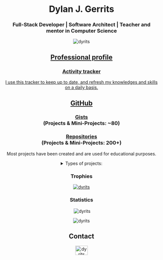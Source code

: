 <h1 align="center">Dylan J. Gerrits</h1>
<h3 align="center">Full-Stack Developer | Software Architect | Teacher and mentor in Computer Science </h3>

<p align="center"> <img src="https://komarev.com/ghpvc/?username=dyrits&label=Profile%20views&color=0e75b6&style=flat" alt="dyrits" /></p>

<h2 align="center"><a href="https://dyrits.notion.site/professional-profile">Professional profile</h2>
  
<h3 align="center"><a href="https://dyrits.notion.site/activity-tracker">Activity tracker</h3>
<p  align="center">I use this tracker to keep up to date, and refresh my knowledges and skills on a daily basis.<p>

<h2 align="center">GitHub</h2>
<h3 align="center"><a href="https://gist.github.com/Dyrits">Gists</a><br>(Projects & Mini-Projects: ~80)</h3>
<h3 align="center"><a href="https://github.com/Dyrits?tab=repositoriess">Repositories</a><br>(Projects & Mini-Projects: 200+)</h3>
<p  align="center">Most projects have been created and are used for educational purposes.</p>

<details align="center"><summary>Types of projects:</summary>

<div align="justify">

- *Assessment*: Projects created specifically for job interviews, coding challenges, or technical evaluations. These projects demonstrate technical proficiency, problem-solving abilities, and coding standards within defined constraints and evaluation criteria.
- *Educational*: Projects designed to teach or demonstrate specific concepts, technologies, or methodologies. These projects should come with detailed documentation and examples (but that's usually not always the case).
- *Personal*: Projects created for personal use or interests. These could be anything from hobby projects to tools you find useful in your day-to-day life.
- ⁠*Refresher*: Projects aimed at refreshing or updating knowledge and skills in a particular area. These can be simple exercises or comprehensive projects revisiting concepts already learned before.
- ⁠*Exploratory*: Projects that involve experimenting with new technologies, techniques, or ideas. These projects are typically more open-ended and focused on discovery and learning.
- *Professional*: Projects done for work or as part of your professional development. These could include client projects, portfolio pieces, or contributions to open source.
- ⁠*Collaborative*: Projects where multiple people are contributing. These can be open source projects, team projects, or any other type of collaborative effort.
- *Prototype*: Projects that are in an early stage of development. These are often used to test ideas and gather feedback before committing to a full-scale implementation.
- ⁠*Template*: Projects that serve as a starting point for other projects. These often include a basic setup and can be used as a blueprint for similar projects.

</div>

</details>

<h3 align="center">Trophies</h3>

<p align="center"> <a href="https://github.com/ryo-ma/github-profile-trophy"><img src="https://github-profile-trophy.vercel.app/?username=dyrits" alt="dyrits" /></a> </p>

<h3 align="center">Statistics</h3>

<p align="center">&nbsp;<img align="center" src="https://github-readme-stats.vercel.app/api?username=dyrits&show_icons=true&locale=en" alt="dyrits" /></p>
<p align="center"><img align="center" src="https://github-readme-stats.vercel.app/api/top-langs?username=dyrits&show_icons=true&locale=en&layout=compact" alt="dyrits" /></p>

<h2 align="center">Contact</h2>
<p align="center">
<a href="https://linkedin.com/in/dyrits" target="blank"><img align="center" src="https://raw.githubusercontent.com/rahuldkjain/github-profile-readme-generator/master/src/images/icons/Social/linked-in-alt.svg" alt="dyrits" height="30" width="40" /></a>
</p>
